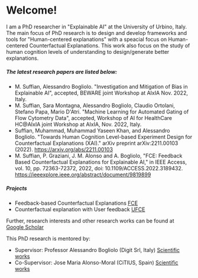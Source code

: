# Welcome!
I am a PhD researcher in "Explainable AI" at the University of Urbino, Italy.
The main focus of PhD research is to design and develop frameworks and tools for "Human-centered explanations" with a speacial focus on Human-centered Counterfactual Explanations.
This work also focus on the study of human cognition levels of understanding to design/generate better explanations.

##### The latest research papers are listed below:
- M. Suffian, Alessandro Bogliolo. "Investigation and Mitigation of Bias in Explainable AI", accepted, BEWARE joint Workshop at AIxIA Nov. 2022, Italy.
- M. Suffian, Sara Montagna, Alessandro Bogliolo, Claudio Ortolani, Stefano Papa, Mario D'Atri. "Machine Learning for Automated Gating of Flow Cytometry Data", accepted, Workshop of AI for HealthCare HC@AIxIA joint Workshop at AIxIA, Nov. 2022, Italy.
- Suffian, Muhammad, Muhammad Yaseen Khan, and Alessandro Bogliolo. "Towards Human Cognition Level-based Experiment Design for Counterfactual Explanations (XAI)." arXiv preprint arXiv:2211.00103 (2022). https://arxiv.org/abs/2211.00103
- M. Suffian, P. Graziani, J. M. Alonso and A. Bogliolo, "FCE: Feedback Based Counterfactual Explanations for Explainable AI," in IEEE Access, vol. 10, pp. 72363-72372, 2022, doi: 10.1109/ACCESS.2022.3189432. https://ieeexplore.ieee.org/abstract/document/9819899

##### Projects
- Feedback-based Counterfactual Explanations [FCE](https://github.com/msnizami/FCE)
- Counterfactual explanation with User feedback [UFCE](https://github.com/msnizami/UFCE)

Further, research interests and other research works can be found at [Google Scholar](https://scholar.google.com/citations?user=MSrYRgEAAAAJ&hl=en)

This PhD research is mentored by:
- Supervisor: Professor Alessandro Bogliolo (Digit Srl, Italy) [Scientific works](https://scholar.google.com/citations?user=M9Ood7kAAAAJ&hl=en)
- Co-Supervisor: Jose Maria Alonso-Moral (CiTIUS, Spain) [Scientific works](https://scholar.google.com/citations?user=wDMgf44AAAAJ&hl=en)
